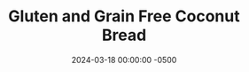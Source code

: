 ---
layout: post
title:  "Gluten and Grain Free Coconut Bread"
date:   2024-03-18 00:00:00 -0500
categories:
- Recipes
- Bread
permalink: /recipes/coconut-bread
image: /assets/Food/Bread/Coconut Bread/coconut-bread-cover.jpg
ing: coconutbread-ing
facts: coconutbread-facts
Prep: 15
Rest: 
Cook: 40
Source1: https://alldayidreamaboutfood.com/easy-coconut-flour-bread/#recipe
Source2: 
tags: 
- coconut flour
- gluten free
- grain free
- keto
- protein powder
- whey
- unsweetened applesauce
- shredded cheese
- cheddar
- mozzarella
- low moisture part skim
- garlic powder
Description: This loaf of bread is free of both gluten and refined grains. It's higher in protein, lower in carbs, and is full of delicious cheesy and garlicky flavor. It still works great with sweet toppings, such as toast with jam or a PB&J. It's much simpler than standard bread to make, keto friendly, and great for people with Celiac disease
Instructions: 
- Preheat oven to 350F, and line a 9x5" pan with parchment paper<br><br>

- In a large bowl, whisk together the dry ingredients - coconut flour, whey, baking powder, salt, and garlic powder. Make sure everything is fully mixed and there are no clumps of baking powder<br><br>

- In a separate bowl, beat together the eggs, water, oil, and cheese. Optionally add some apple cider vinegar for a slight sour flavor<br><br>
- <center><img src="/assets/Food/Bread/Coconut Bread/coconut-bread-3.jpg" alt="" class="instruction-image"></center><br>

- Pour the wet into the dry, and mix until well combined. If the batter is too thick, add water 1 tbsp at a time. The batter should be thick but scoopable.  Transfer to your prepared bread pan<br><br>
- <center><img src="/assets/Food/Bread/Coconut Bread/coconut-bread-4.jpg" alt="" class="instruction-image"></center><br>

- Bake at 350F for about 30-35 minutes, until the top is just firm to the touch<br><br>

- Brush the top with water (or olive oil), and sprinkle with everything bagel seasoning (optional). Return to the oven for another 4 minutes. A toothpick should come out totally clean, and the internal temperature should register about 205F<br><br>

- Remove from the oven, and let cool in the pan for 30 minutes. Transfer to a wire rack in the fridge to totally cool before slicing<br><br>
- <center><img src="/assets/Food/Bread/Coconut Bread/coconut-bread-7.jpg" alt="" class="instruction-image"></center><br>

- Add slices to a large Ziploc bag, and store in the freezer
---